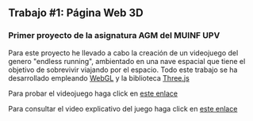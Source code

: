 ## Trabajo #1: Página Web 3D
### Primer proyecto de la asignatura AGM del MUINF UPV

Para este proyecto he llevado a cabo la creación de un videojuego del genero "endless running", ambientado en una nave espacial que tiene el objetivo de sobrevivir viajando por el espacio. Todo este trabajo se ha desarrollado empleando [WebGL](https://get.webgl.org/) y la biblioteca [Three.js](https://threejs.org/)

Para probar el videojuego haga click en [este enlace](https://raulrguez09.github.io/EndlessExplorer/)

Para consultar el video explicativo del juego haga click en [este enlace](https://drive.google.com/file/d/19svQAmfEhI5zuh8vNo1todHzwmJowweL/view?usp=sharing)

